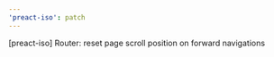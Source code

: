 ```yaml
---
'preact-iso': patch
---
```


[preact-iso] Router: reset page scroll position on forward navigations
